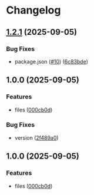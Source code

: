 # Changelog

## [1.2.1](https://github.com/archoleat/prettier-define-config/compare/v1.2.0...v1.2.1) (2025-09-05)

### Bug Fixes

* package.json ([#10](https://github.com/archoleat/prettier-define-config/issues/10)) ([6c83bde](https://github.com/archoleat/prettier-define-config/commit/6c83bdead57bb15936def6f56ac5e96195cd1843))

## 1.0.0 (2025-09-05)

### Features

* files ([000cb0d](https://github.com/archoleat/prettier-define-config/commit/000cb0da361f0539afb3f5da347a6f7cdb9780ae))

### Bug Fixes

* version ([2f489a0](https://github.com/archoleat/prettier-define-config/commit/2f489a03c8e935403f11be430a232ec4a0795e1e))

## 1.0.0 (2025-09-05)

### Features

* files ([000cb0d](https://github.com/archoleat/prettier-define-config/commit/000cb0da361f0539afb3f5da347a6f7cdb9780ae))
